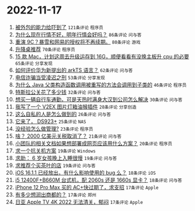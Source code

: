 # 2022-11-17

1. [被外包的能力给吓到了](https://www.v2ex.com/t/895875) `121条评论` `程序员`
1. [为什么现在行情不好，明年行情会好吗？](https://www.v2ex.com/t/895868) `86条评论` `问与答`
1. [重演 9C？暴雪和网易的授权将不再续期。](https://www.v2ex.com/t/895884) `80条评论` `游戏`
1. [升降桌推荐](https://www.v2ex.com/t/895826) `70条评论` `程序员`
1. [15 款 Mac，计划这周去升级运存到 16G，顺便看看有没换主板升 cpu 的必要](https://www.v2ex.com/t/895846) `65条评论` `分享发现`
1. [如何评价华为新提出的 arkTS 语言？](https://www.v2ex.com/t/895887) `62条评论` `问与答`
1. [电信诈骗当受凌迟之刑](https://www.v2ex.com/t/895883) `53条评论` `分享发现`
1. [为什么 Java 父类构造函数调用被重写的方法会调用到子类的](https://www.v2ex.com/t/895919) `46条评论` `程序员`
1. [特斯拉公关花了多少钱](https://www.v2ex.com/t/895954) `32条评论` `问与答`
1. [想买一辆自行车通勤，可是天热时满身大汉到公司怎么解决](https://www.v2ex.com/t/895959) `30条评论` `问与答`
1. [我写了一个 V2EX 图片灯箱油猴插件](https://www.v2ex.com/t/895946) `28条评论` `分享创造`
1. [这么自私的人是怎么做到的](https://www.v2ex.com/t/895864) `26条评论` `问与答`
1. [它来了， DS923+](https://www.v2ex.com/t/895891) `25条评论` `NAS`
1. [没经验怎么做管理?](https://www.v2ex.com/t/895929) `23条评论` `程序员`
1. [啥？ 2000 亿美元关税取消了？](https://www.v2ex.com/t/895879) `21条评论` `问与答`
1. [小团队的相关文档如果想部署成网页应该用什么方案？](https://www.v2ex.com/t/895898) `20条评论` `程序员`
1. [求一个抗关机方案](https://www.v2ex.com/t/895993) `19条评论` `Windows`
1. [求助： 6 岁女孩晚上入睡很慢](https://www.v2ex.com/t/895881) `19条评论` `问与答`
1. [求推荐个买茶叶的店](https://www.v2ex.com/t/895876) `19条评论` `问与答`
1. [iOS 16.1.1 已经放出，有什么影响使用的 bug 么？](https://www.v2ex.com/t/895923) `18条评论` `iOS`
1. [i5 12400F+B660M 台式机，配 2060s 还是 1660s 显卡？](https://www.v2ex.com/t/895834) `18条评论` `问与答`
1. [iPhone 12 Pro Max 买的 AC+快过期了，求支招](https://www.v2ex.com/t/895925) `17条评论` `Apple`
1. [有多少想润出商都的？](https://www.v2ex.com/t/895850) `17条评论` `郑州`
1. [日亚 Apple TV 4K 2022 无法清关，郁闷](https://www.v2ex.com/t/895844) `17条评论` `Apple`
